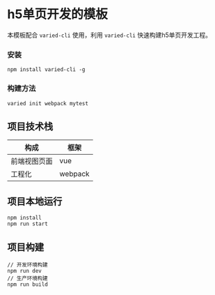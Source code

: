 # h5单页开发的模板
本模板配合 `varied-cli` 使用，利用 `varied-cli` 快速构建h5单页开发工程。

### 安装

```
npm install varied-cli -g
```

### 构建方法

```
varied init webpack mytest
```

## 项目技术栈

| 构成         | 框架    |
| ------------ | ------- |
| 前端视图页面 | vue     |
| 工程化       | webpack |

## 项目本地运行

```
npm install
npm run start
```

## 项目构建

```
// 开发环境构建
npm run dev
// 生产环境构建
npm run build
```

